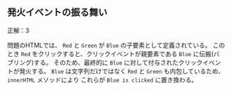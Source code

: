 ## 発火イベントの振る舞い
正解：3

問題のHTMLでは、 `Red` と `Green` が `Blue` の子要素として定義されている。
このとき `Red` をクリックすると、クリックイベントが親要素である `Blue` に伝搬(バブリング)する。
そのため、最終的に `Blue` に対して付与されたクリックイベントが発火する。
`Blue` は文字列だけではなく `Red` と `Green` も内包しているため、 `innerHTML` メソッドにより
これらが `Blue is clicked` に置き換わる。
